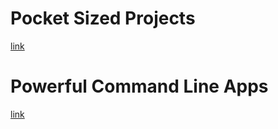 # Pocket Sized Projects
[link](https://www.manning.com/books/learn-go-with-pocket-sized-projects#anchor-links)
# Powerful Command Line Apps
[link](doc:https://pragprog.com/titles/rggo/powerful-command-line-applications-in-go/#anchor-links)

